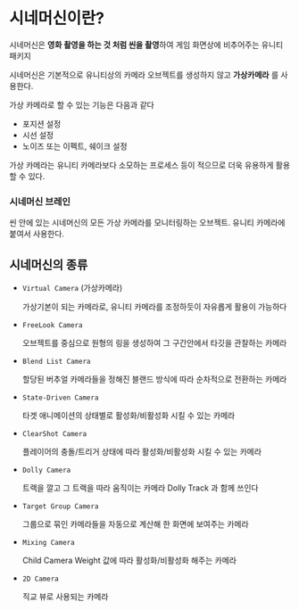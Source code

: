 # 시네머신이란?
시네머신은 **영화 촬영을 하는 것 처럼 씬을 촬영**하여 게임 화면상에 비추어주는 유니티 패키지

시네머신은 기본적으로 유니티상의 카메라 오브젝트를 생성하지 않고 **가상카메라** 를 사용한다.

가상 카메라로 할 수 있는 기능은 다음과 같다
* 포지션 설정
* 시선 설정
* 노이즈 또는 이펙트, 쉐이크 설정

가상 카메라는 유니티 카메라보다 소모하는 프로세스 등이 적으므로 더욱 유용하게 활용할 수 있다.

### 시네머신 브레인
씬 안에 있는 시네머신의 모든 가상 카메라를 모니터링하는 오브젝트. 유니티 카메라에 붙여서 사용한다.

## 시네머신의 종류
* `Virtual Camera` (가상카메라)

    가상기본이 되는 카메라로, 유니티 카메라를 조정하듯이 자유롭게 활용이 가능하다

* `FreeLook Camera` 

    오브젝트를 중심으로 원형의 링을 생성하여 그 구간안에서 타깃을 관찰하는 카메라

* `Blend List Camera`

    할당된 버추얼 카메라들을 정해진 블랜드 방식에 따라 순차적으로 전환하는 카메라

* `State-Driven Camera`

    타겟 애니메이션의 상태별로 활성화/비활성화 시킬 수 있는 카메라

* `ClearShot Camera`

    플레이어의 충돌/트리거 상태에 따라 활성화/비활성화 시킬 수 있는 카메라

* `Dolly Camera`

    트랙을 깔고 그 트랙을 따라 움직이는 카메라 Dolly Track 과 함께 쓰인다

* `Target Group Camera`

    그룹으로 묶인 카메라들을 자동으로 계산해 한 화면에 보여주는 카메라

* `Mixing Camera`

    Child Camera Weight 값에 따라 활성화/비활성화 해주는 카메라

* `2D Camera`
    
    직교 뷰로 사용되는 카메라   




